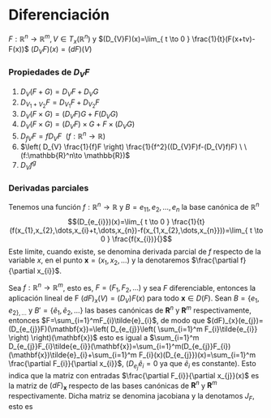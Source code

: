# Diferenciación
$F:\mathbb{R}^n\to \mathbb{R}^m,V\in T_{x}(\mathbb{R}^n)$ y $(D_{V}F)(x)=\lim_{ t \to 0 } \frac{1}{t}(F(x+tv)-F(x))$
$(D_{V}F)(x)=(dF)(V)$

### Propiedades de $D_{V}F$
1. $D_{V}(F+G)=D_{V}F+D_{V}G$
2. $D_{V_{1}+V_{2}}F=D_{V_{1}}F+D_{V_{2}}F$
3. $D_{V}(F\times G)=(D_{V}F)G+F(D_{V}G)$
4. $D_{V}(F\times G)=(D_{V}F)\times G+F\times(D_{V}G)$
5. $D_{fV}F=fD_{V}F \ \ (f:\mathbb{R}^n\to\mathbb{R})$
6. $\left( D_{V} \frac{1}{f}F \right) \frac{1}{f^2}((D_{V}F)f-(D_{V}f)F) \ \ (f:\mathbb{R}^n\to \mathbb{R})$
7. $D_{V}f^g$

### Derivadas parciales
Tenemos una función $f:\mathbb{R}^n \to \mathbb{R}$ y $B={e_{11}, e_{2},\dots,e_{n}}$ la base canónica de $\mathbb{R}^n$
$$(D_{e_{i}})(x)=\lim_{ t \to 0 } \frac{1}{t}(f(x_{1},x_{2},\dots,x_{i}+t,\dots,x_{n})-f(x_{1,x_{2},\dots,x_{n}}))=\lim_{ t \to 0 } \frac{f(x_{i})}{}$$
Este límite, cuando existe, se denomina derivada parcial de $f$ respecto de la variable $x$, en el punto $\mathbf{x}=(x_{1},x_{2},\dots)$ y la denotaremos $\frac{\partial f}{\partial x_{i}}$.

Sea $f:\mathbb{R}^n \to \mathbb{R}^m$, esto es, $F=(F_{1},F_{2},\dots)$ y sea $F$ diferenciable, entonces la aplicación lineal de F $(dF)_{x}(V)=(D_{V})F(x)$ para todo $\mathbf{x}\in D(F)$.
Sean $B=\{e_{1},e_{2\},\dots}$ y $B'=\{ \tilde{e}_{1},\tilde{e}_{2},\dots \}$ las bases canónicas de $\mathbf{R}^n$ y $\mathbf{R}^m$ respectivamente, entonces $F=\sum_{i=1}^mF_{i}\tilde{e}_{i}$, de modo que $(dF)_{x}(e_{j})=(D_{e_{j}}F)(\mathbf{x})=\left( D_{e_{j}}\left( \sum_{i=1}^m F_{i}\tilde{e_{i}} \right) \right)(\mathbf{x})$ esto es igual a $\sum_{i=1}^m D_{e_{j}}F_{i}\tilde{e_{i}}(\mathbf{x})=\sum_{i=1}^m(D_{e_{j}}F_{i})(\mathbf{x})\tilde{e}_{i}+\sum_{i=1}^m F_{i}(x)(D_{e_{j}})(x)=\sum_{i=1}^m \frac{\partial F_{i}}{\partial x_{i}}$, ($D_{e_{j}}\tilde{e}_{i}=0$ ya que $\tilde{e}_{i}$ es constante).
Esto indica que la matriz con entradas $\frac{\partial F_{i}}{\partial x_{j}}(x)$ es la matriz de $(dF)_{\mathbf{x}}$ respecto de las bases canónicas de $\mathbf{R}^n$ y $\mathbf{R}^m$ respectivamente. Dicha matriz se denomina jacobiana y la denotamos $J_{F}$, esto es 